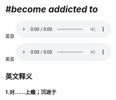 # ***\#become addicted to*** 
英音
<audio src="./media/become addicted to1.aac" controls="controls"></audio>

美音
<audio src="./media/become addicted to2.aac" controls="controls"></audio>



  

英文释义
---
### 1.**对……上瘾；沉迷于**  


